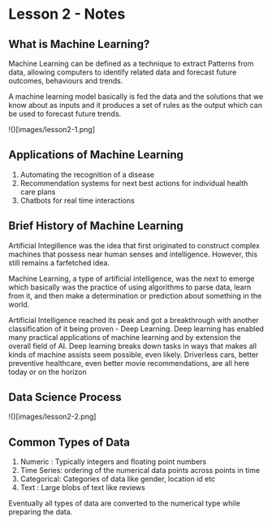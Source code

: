 # Lesson 2 - Notes

## What is Machine Learning?

   Machine Learning can be defined as a technique to extract Patterns from data, allowing computers to identify related data and forecast future outcomes, behaviours and trends.

   A machine learning model basically is fed the data and the solutions that we know about as inputs and it produces a set of rules as the output which can be used to forecast future trends.

   !()[images/lesson2-1.png]

## Applications of Machine Learning

1. Automating the recognition of a disease
2. Recommendation systems for next best actions for individual health care plans
3. Chatbots for real time interactions


## Brief History of Machine Learning

Artificial Integillence was the idea that first originated to construct complex machines that possess near human senses and intelligence. However, this still remains a farfetched idea.

Machine Learning, a type of artificial intelligence, was the next to emerge which basically was the practice of using algorithms to parse data, learn from it, and then make a determination or prediction about something in the world.

Artificial Intelligence reached its peak and got a breakthrough with another classification of it being proven - Deep Learning. Deep learning has enabled many practical applications of machine learning and by extension the overall field of AI. Deep learning breaks down tasks in ways that makes all kinds of machine assists seem possible, even likely. Driverless cars, better preventive healthcare, even better movie recommendations, are all here today or on the horizon

## Data Science Process

!()[images/lesson2-2.png]

## Common Types of Data

 1. Numeric : Typically integers and floating point numbers
 2. Time Series: ordering of the numerical data points across points in time
 3. Categorical: Categories of data like gender, location id etc
 4. Text : Large blobs of text like reviews

Eventually all types of data are converted to the numerical type while preparing the data.

